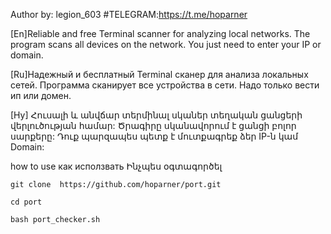 Author by: legion_603
#TELEGRAM:https://t.me/hoparner


[En]Reliable and free Terminal scanner for analyzing local networks. The program scans all devices on the network.
You just need to enter your IP or domain.

[Ru]Надежный и бесплатный Terminal сканер для анализа локальных сетей. Программа сканирует все устройства в сети.
Надо только вести ип или домен.

[Hy] Հուսալի և անվճար տերմինալ սկաներ տեղական ցանցերի վերլուծության համար: Ծրագիրը սկանավորում է ցանցի բոլոր սարքերը:
Դուք պարզապես պետք է մուտքագրեք ձեր IP-ն կամ Domain:




how to use  как исползвать  Ինչպես օգտագործել 
  
`git clone  https://github.com/hoparner/port.git`

`cd port`

`bash port_checker.sh`     
